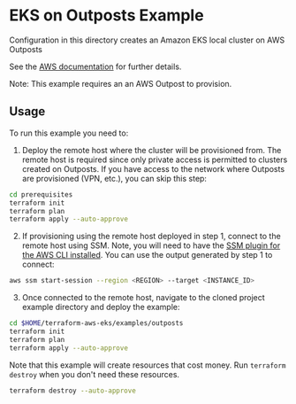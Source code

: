 # EKS on Outposts Example

Configuration in this directory creates an Amazon EKS local cluster on AWS Outposts

See the [AWS documentation](https://docs.aws.amazon.com/eks/latest/userguide/eks-outposts.html) for further details.

Note: This example requires an an AWS Outpost to provision.

## Usage

To run this example you need to:

1. Deploy the remote host where the cluster will be provisioned from. The remote host is required since only private access is permitted to clusters created on Outposts. If you have access to the network where Outposts are provisioned (VPN, etc.), you can skip this step:

```bash
cd prerequisites
terraform init
terraform plan
terraform apply --auto-approve
```

2. If provisioning using the remote host deployed in step 1, connect to the remote host using SSM. Note, you will need to have the [SSM plugin for the AWS CLI installed](https://docs.aws.amazon.com/systems-manager/latest/userguide/session-manager-working-with-install-plugin.html). You can use the output generated by step 1 to connect:

```bash
aws ssm start-session --region <REGION> --target <INSTANCE_ID>
```

3. Once connected to the remote host, navigate to the cloned project example directory and deploy the example:

```bash
cd $HOME/terraform-aws-eks/examples/outposts
terraform init
terraform plan
terraform apply --auto-approve
```

Note that this example will create resources that cost money. Run `terraform destroy` when you don't need these resources.

```bash
terraform destroy --auto-approve
```
